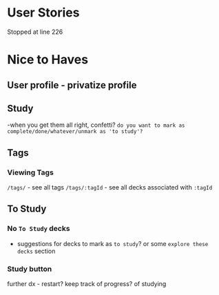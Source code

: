 # User Stories
Stopped at line 226

# Nice to Haves
## User profile - privatize profile
## Study
-when you get them all right, confetti? `do you want to mark as complete/done/whatever/unmark as 'to study'?`
## Tags
### Viewing Tags
`/tags/` - see all tags
`/tags/:tagId` - see all decks associated with `:tagId`

## To Study
### No `To Study` decks
* suggestions for decks to mark as `to study`? or some `explore these decks` section

### Study button


further dx - restart? keep track of progress? of studying
